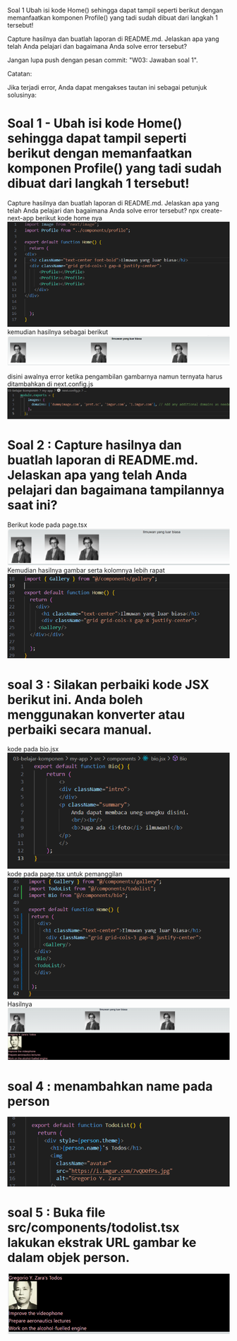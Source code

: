 Soal 1
Ubah isi kode Home() sehingga dapat tampil seperti berikut dengan memanfaatkan komponen Profile() yang tadi sudah dibuat dari langkah 1 tersebut!

Capture hasilnya dan buatlah laporan di README.md. Jelaskan apa yang telah Anda pelajari dan bagaimana Anda solve error tersebut?

Jangan lupa push dengan pesan commit: "W03: Jawaban soal 1".

Catatan:

Jika terjadi error, Anda dapat mengakses tautan ini sebagai petunjuk solusinya:

# Soal 1 - Ubah isi kode Home() sehingga dapat tampil seperti berikut dengan memanfaatkan komponen Profile() yang tadi sudah dibuat dari langkah 1 tersebut!
Capture hasilnya dan buatlah laporan di README.md. Jelaskan apa yang telah Anda pelajari dan bagaimana Anda solve error tersebut?
npx create-next-app
berikut kode home nya
![img](/03-belajar-komponen/2.png)
kemudian hasilnya sebagai berikut
![img](/03-belajar-komponen/1.png)

disini awalnya error ketika pengambilan gambarnya namun ternyata harus ditambahkan di next.config.js
![img](/03-belajar-komponen/3.png)

# Soal 2 : Capture hasilnya dan buatlah laporan di README.md. Jelaskan apa yang telah Anda pelajari dan bagaimana tampilannya saat ini?
Berikut kode pada page.tsx 
![img](/03-belajar-komponen/4.png)
Kemudian hasilnya gambar serta kolomnya lebih rapat 
![img](/03-belajar-komponen/5.png)

# soal 3 : Silakan perbaiki kode JSX berikut ini. Anda boleh menggunakan konverter atau perbaiki secara manual.
kode pada bio.jsx
![img](/03-belajar-komponen/10.png)
kode pada page.tsx untuk pemanggilan
![img](/03-belajar-komponen/9.png)
Hasilnya
![img](/03-belajar-komponen/7.png)

# soal 4 : menambahkan name pada person
![img](/03-belajar-komponen/6.png)

# soal 5 : Buka file src/components/todolist.tsx lakukan ekstrak URL gambar ke dalam objek person.
![img](/03-belajar-komponen/11.png)